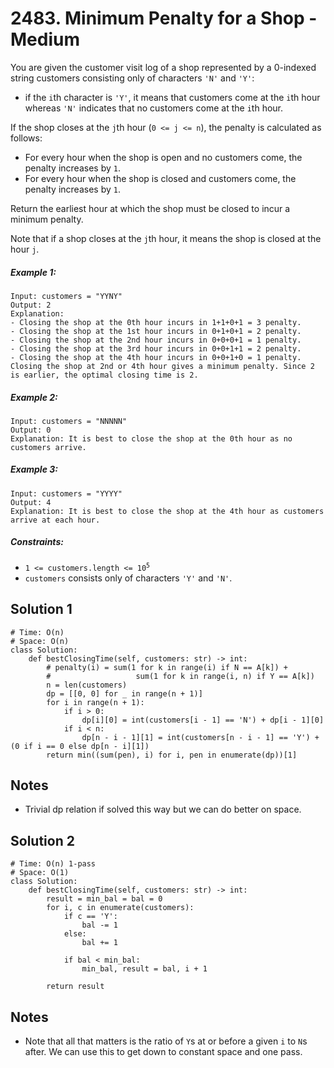 # 2483. Minimum Penalty for a Shop - Medium

You are given the customer visit log of a shop represented by a 0-indexed string customers consisting only of characters `'N'` and `'Y'`:

- if the `i`th character is `'Y'`, it means that customers come at the `i`th hour
whereas `'N'` indicates that no customers come at the `i`th hour.

If the shop closes at the `j`th hour (`0 <= j <= n`), the penalty is calculated as follows:

- For every hour when the shop is open and no customers come, the penalty increases by `1`.
- For every hour when the shop is closed and customers come, the penalty increases by `1`.

Return the earliest hour at which the shop must be closed to incur a minimum penalty.

Note that if a shop closes at the `j`th hour, it means the shop is closed at the hour `j`.

##### Example 1:

```
Input: customers = "YYNY"
Output: 2
Explanation: 
- Closing the shop at the 0th hour incurs in 1+1+0+1 = 3 penalty.
- Closing the shop at the 1st hour incurs in 0+1+0+1 = 2 penalty.
- Closing the shop at the 2nd hour incurs in 0+0+0+1 = 1 penalty.
- Closing the shop at the 3rd hour incurs in 0+0+1+1 = 2 penalty.
- Closing the shop at the 4th hour incurs in 0+0+1+0 = 1 penalty.
Closing the shop at 2nd or 4th hour gives a minimum penalty. Since 2 is earlier, the optimal closing time is 2.
```

##### Example 2:

```
Input: customers = "NNNNN"
Output: 0
Explanation: It is best to close the shop at the 0th hour as no customers arrive.
```

##### Example 3:

```
Input: customers = "YYYY"
Output: 4
Explanation: It is best to close the shop at the 4th hour as customers arrive at each hour.
```

##### Constraints:

- <code>1 <= customers.length <= 10<sup>5</sup></code>
- `customers` consists only of characters `'Y'` and `'N'`.

## Solution 1

```
# Time: O(n)
# Space: O(n)
class Solution:
    def bestClosingTime(self, customers: str) -> int:
        # penalty(i) = sum(1 for k in range(i) if N == A[k]) +
        #                   sum(1 for k in range(i, n) if Y == A[k])
        n = len(customers)
        dp = [[0, 0] for _ in range(n + 1)]
        for i in range(n + 1):
            if i > 0:
                dp[i][0] = int(customers[i - 1] == 'N') + dp[i - 1][0]
            if i < n:
                dp[n - i - 1][1] = int(customers[n - i - 1] == 'Y') + (0 if i == 0 else dp[n - i][1])
        return min((sum(pen), i) for i, pen in enumerate(dp))[1]
```

## Notes
- Trivial dp relation if solved this way but we can do better on space.

## Solution 2

```
# Time: O(n) 1-pass
# Space: O(1)
class Solution:
    def bestClosingTime(self, customers: str) -> int:
        result = min_bal = bal = 0
        for i, c in enumerate(customers):
            if c == 'Y':
                bal -= 1
            else:
                bal += 1
            
            if bal < min_bal:
                min_bal, result = bal, i + 1
        
        return result
```

## Notes
- Note that all that matters is the ratio of `Y`s at or before a given `i` to `N`s after. We can use this to get down to constant space and one pass.
